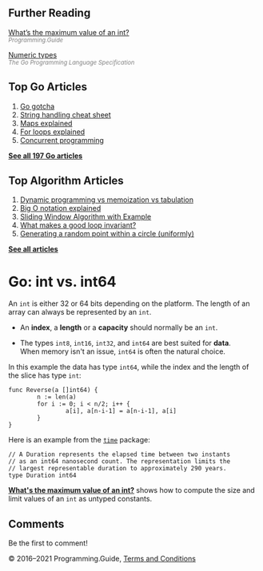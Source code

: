 ## Further Reading

[What’s the maximum value of an int?](max-min-int-uint.html)  
<span style="color: grey; font-style: italic; font-size: smaller">Programming.Guide</span>

[Numeric types](https://golang.org/ref/spec#Numeric_types)  
<span style="color: grey; font-style: italic; font-size: smaller">The Go Programming Language Specification</span>

## Top Go Articles

1.  [Go gotcha](go-gotcha.html)
2.  [String handling cheat sheet](string-functions-reference-cheat-sheet.html)
3.  [Maps explained](maps-explained.html)
4.  [For loops explained](for-loop.html)
5.  [Concurrent programming](go-concurrency-tutorial.html)

[**See all 197 Go articles**](index.html)

## Top Algorithm Articles

1.  [Dynamic programming vs memoization vs tabulation](../dynamic-programming-vs-memoization-vs-tabulation.html)
2.  [Big O notation explained](../big-o-notation-explained.html)
3.  [Sliding Window Algorithm with Example](../sliding-window-example.html)
4.  [What makes a good loop invariant?](../what-makes-a-good-loop-invariant.html)
5.  [Generating a random point within a circle (uniformly)](../random-point-within-circle.html)

[**See all articles**](../index.html)

# Go: int vs. int64

An `int` is either 32 or 64 bits depending on the platform. The length of an array can always be represented by an `int`.

- An **index**, a **length** or a **capacity** should normally be an `int`.

- The types `int8`, `int16`, `int32`, and `int64` are best suited for **data**.  
  When memory isn't an issue, `int64` is often the natural choice.

In this example the data has type `int64`, while the index and the length of the slice has type `int`:

    func Reverse(a []int64) {
            n := len(a)
            for i := 0; i < n/2; i++ {
                    a[i], a[n-i-1] = a[n-i-1], a[i]
            }
    }

Here is an example from the [`time`](https://golang.org/pkg/time/) package:

    // A Duration represents the elapsed time between two instants
    // as an int64 nanosecond count. The representation limits the
    // largest representable duration to approximately 290 years.
    type Duration int64

[**What's the maximum value of an int?**](max-min-int-uint.html) shows how to compute the size and limit values of an `int` as untyped constants.

## Comments

Be the first to comment!

© 2016–2021 Programming.Guide, [Terms and Conditions](../terms-and-conditions.html)
